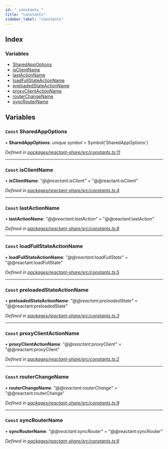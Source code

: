 ```yaml
---
id: "_constants_"
title: "constants"
sidebar_label: "constants"
---
```


## Index

### Variables

* [SharedAppOptions](_constants_.md#const-sharedappoptions)
* [isClientName](_constants_.md#const-isclientname)
* [lastActionName](_constants_.md#const-lastactionname)
* [loadFullStateActionName](_constants_.md#const-loadfullstateactionname)
* [preloadedStateActionName](_constants_.md#const-preloadedstateactionname)
* [proxyClientActionName](_constants_.md#const-proxyclientactionname)
* [routerChangeName](_constants_.md#const-routerchangename)
* [syncRouterName](_constants_.md#const-syncroutername)

## Variables

### `Const` SharedAppOptions

• **SharedAppOptions**: *unique symbol* = Symbol('SharedAppOptions')

*Defined in [packages/reactant-share/src/constants.ts:11](https://github.com/unadlib/reactant/blob/5e7c46f4/packages/reactant-share/src/constants.ts#L11)*

___

### `Const` isClientName

• **isClientName**: *"@@reactant:isClient"* = "@@reactant:isClient"

*Defined in [packages/reactant-share/src/constants.ts:4](https://github.com/unadlib/reactant/blob/5e7c46f4/packages/reactant-share/src/constants.ts#L4)*

___

### `Const` lastActionName

• **lastActionName**: *"@@reactant:lastAction"* = "@@reactant:lastAction"

*Defined in [packages/reactant-share/src/constants.ts:8](https://github.com/unadlib/reactant/blob/5e7c46f4/packages/reactant-share/src/constants.ts#L8)*

___

### `Const` loadFullStateActionName

• **loadFullStateActionName**: *"@@reactant:loadFullState"* = "@@reactant:loadFullState"

*Defined in [packages/reactant-share/src/constants.ts:5](https://github.com/unadlib/reactant/blob/5e7c46f4/packages/reactant-share/src/constants.ts#L5)*

___

### `Const` preloadedStateActionName

• **preloadedStateActionName**: *"@@reactant:preloadedState"* = "@@reactant:preloadedState"

*Defined in [packages/reactant-share/src/constants.ts:3](https://github.com/unadlib/reactant/blob/5e7c46f4/packages/reactant-share/src/constants.ts#L3)*

___

### `Const` proxyClientActionName

• **proxyClientActionName**: *"@@reactant:proxyClient"* = "@@reactant:proxyClient"

*Defined in [packages/reactant-share/src/constants.ts:2](https://github.com/unadlib/reactant/blob/5e7c46f4/packages/reactant-share/src/constants.ts#L2)*

___

### `Const` routerChangeName

• **routerChangeName**: *"@@reactant:routerChange"* = "@@reactant:routerChange"

*Defined in [packages/reactant-share/src/constants.ts:9](https://github.com/unadlib/reactant/blob/5e7c46f4/packages/reactant-share/src/constants.ts#L9)*

___

### `Const` syncRouterName

• **syncRouterName**: *"@@reactant:syncRouter"* = "@@reactant:syncRouter"

*Defined in [packages/reactant-share/src/constants.ts:6](https://github.com/unadlib/reactant/blob/5e7c46f4/packages/reactant-share/src/constants.ts#L6)*
